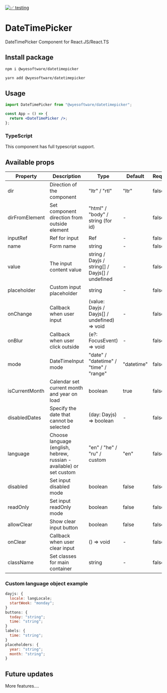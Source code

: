 [![✅ testing](https://github.com/Wyesoftware/DateTimePicker/actions/workflows/main.yml/badge.svg)](https://github.com/Wyesoftware/DateTimePicker/actions/workflows/main.yml)

# DateTimePicker

DateTimePicker Component for React.JS/React.TS

## Install package

```bash
npm i @wyesoftware/datetimepicker
```

```bash
yarn add @wyesoftware/datetimepicker
```

## Usage

```jsx
import DateTimePicker from "@wyesoftware/datetimepicker";

const App = () => {
  return <DateTimePicker />;
};
```

### TypeScript

This component has full typescript support.

## Available props

| Property       | Description                                                          | Type                                            | Default    | Required |
| -------------- | -------------------------------------------------------------------- | ----------------------------------------------- | ---------- | -------- |
| dir            | Direction of the component                                           | "ltr" / "rtl"                                   | "ltr"      | false    |
| dirFromElement | Set component direction from outside element                         | "html" / "body" / string (for id)               | -          | false    |
| inputRef       | Ref for input                                                        | Ref<HTMLInputElement>                           | -          | false    |
| name           | Form name                                                            | string                                          | -          | false    |
| value          | The input content value                                              | string / Dayjs / string[] / Dayjs[] / undefined | -          | false    |
| placeholder    | Custom input placeholder                                             | string                                          | -          | false    |
| onChange       | Callback when user input                                             | (value: Dayjs / Dayjs[] / undefined) => void    | -          | false    |
| onBlur         | Callback when user click outside                                     | (e?: FocusEvent<HTMLInputElement>) => void      | -          | false    |
| mode           | DateTimeInput mode                                                   | "date" / "datetime" / "time" / "range"          | "datetime" | false    |
| isCurrentMonth | Calendar set current month and year on load                          | boolean                                         | true       | false    |
| disabledDates  | Specify the date that cannot be selected                             | (day: Dayjs) => boolean                         | -          | false    |
| language       | Choose language (english, hebrew, russian - available) or set custom | "en" / "he" / "ru" / custom                     | "en"       | false    |
| disabled       | Set input disabled mode                                              | boolean                                         | false      | false    |
| readOnly       | Set input readOnly mode                                              | boolean                                         | false      | false    |
| allowClear     | Show clear input button                                              | boolean                                         | false      | false    |
| onClear        | Callback when user clear input                                       | () => void                                      | -          | false    |
| className      | Set classes for main container                                       | string                                          | -          | false    |

### Custom language object example

```jsx
dayjs: {
  locale: langLocale;
  startWeek: "monday";
}
buttons: {
  today: "string";
  time: "string";
}
labels: {
  time: "string";
}
placeholders: {
  year: "string";
  month: "string";
}
```

## Future updates

More features....
